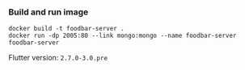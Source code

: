 ### Build and run image
```
docker build -t foodbar-server .
docker run -dp 2005:80 --link mongo:mongo --name foodbar-server foodbar-server
```

Flutter version: `2.7.0-3.0.pre`